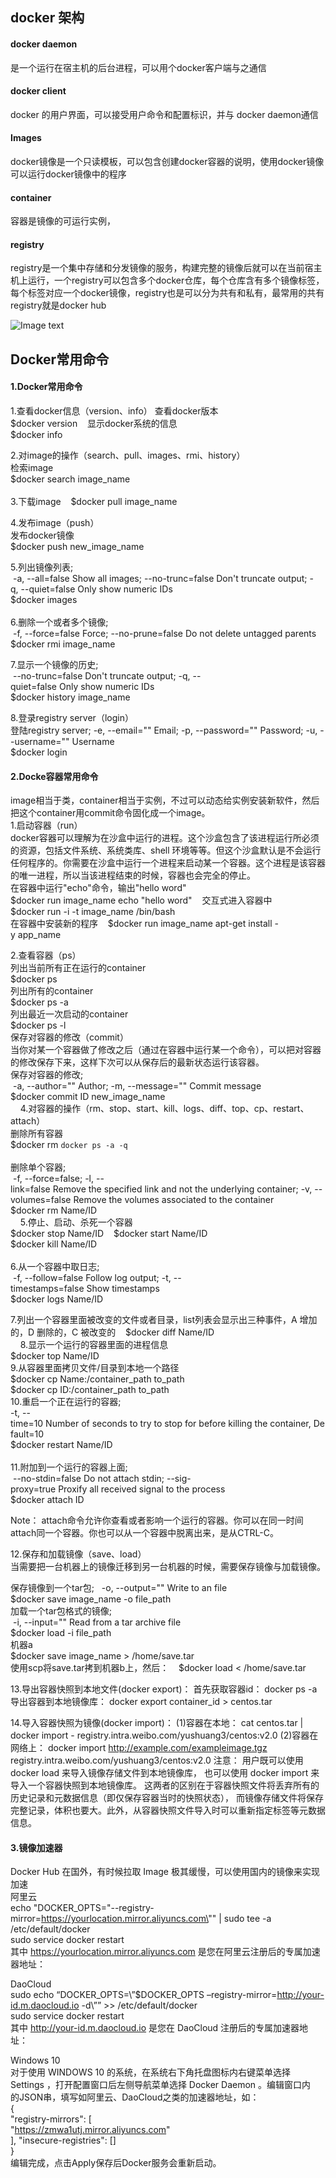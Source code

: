 ## docker 架构
#### docker daemon
是一个运行在宿主机的后台进程，可以用个docker客户端与之通信
#### docker client
docker 的用户界面，可以接受用户命令和配置标识，并与 docker daemon通信
#### Images
docker镜像是一个只读模板，可以包含创建docker容器的说明，使用docker镜像可以运行docker镜像中的程序
#### container
容器是镜像的可运行实例，
#### registry
registry是一个集中存储和分发镜像的服务，构建完整的镜像后就可以在当前宿主机上运行，一个registry可以包含多个docker仓库，每个仓库含有多个镜像标签，每个标签对应一个docker镜像，registry也是可以分为共有和私有，最常用的共有registry就是docker hub


![Image text](https://github.com/miozeng/Review/blob/master/docker/docker.png)

## Docker常用命令

#### 1.Docker常用命令
1.查看docker信息（version、info）
查看docker版本     
$docker version          
显示docker系统的信息          
$docker info      
   
2.对image的操作（search、pull、images、rmi、history）   
检索image      
$docker search image_name     
    
3.下载image      
$docker pull image_name      
    
4.发布image（push）    
发布docker镜像      
$docker push new_image_name     
    
5.列出镜像列表;   
 -a, --all=false Show all images; --no-trunc=false Don't truncate output; -q, --quiet=false Only show numeric IDs     
$docker images      
    
6.删除一个或者多个镜像;   
 -f, --force=false Force; --no-prune=false Do not delete untagged parents      
$docker rmi image_name     

7.显示一个镜像的历史;   
 --no-trunc=false Don't truncate output; -q, --quiet=false Only show numeric IDs    
$docker history image_name     

8.登录registry server（login）   
登陆registry server; -e, --email="" Email; -p, --password="" Password; -u, --username="" Username     
$docker login     
    



#### 2.Docke容器常用命令
image相当于类，container相当于实例，不过可以动态给实例安装新软件，然后把这个container用commit命令固化成一个image。            
1.启动容器（run）          
docker容器可以理解为在沙盒中运行的进程。这个沙盒包含了该进程运行所必须的资源，包括文件系统、系统类库、shell 环境等等。但这个沙盒默认是不会运行任何程序的。你需要在沙盒中运行一个进程来启动某一个容器。这个进程是该容器的唯一进程，所以当该进程结束的时候，容器也会完全的停止。    
在容器中运行"echo"命令，输出"hello word"     
$docker run image_name echo "hello word"      
交互式进入容器中       
$docker run -i -t image_name /bin/bash         
在容器中安装新的程序          
$docker run image_name apt-get install -y app_name          
   
2.查看容器（ps）   
列出当前所有正在运行的container     
$docker ps      
列出所有的container     
$docker ps -a     
列出最近一次启动的container     
$docker ps -l      
保存对容器的修改（commit）     
当你对某一个容器做了修改之后（通过在容器中运行某一个命令），可以把对容器的修改保存下来，这样下次可以从保存后的最新状态运行该容器。    
保存对容器的修改;     
 -a, --author="" Author; -m, --message="" Commit message      
$docker commit ID new_image_name       
     
4.对容器的操作（rm、stop、start、kill、logs、diff、top、cp、restart、attach）     
删除所有容器     
$docker rm `docker ps -a -q`      
     
删除单个容器;    
 -f, --force=false; -l, --link=false Remove the specified link and not the underlying container; -v, -- volumes=false Remove the volumes associated to the container      
$docker rm Name/ID       
      
5.停止、启动、杀死一个容器      
$docker stop Name/ID     
$docker start Name/ID     
$docker kill Name/ID     
    
6.从一个容器中取日志;   
 -f, --follow=false Follow log output; -t, --timestamps=false Show timestamps     
$docker logs Name/ID     
   
7.列出一个容器里面被改变的文件或者目录，list列表会显示出三种事件，A 增加的，D 删除的，C 被改变的     
$docker diff Name/ID     
     
8.显示一个运行的容器里面的进程信息     
$docker top Name/ID     
   
9.从容器里面拷贝文件/目录到本地一个路径     
$docker cp Name:/container_path to_path    
$docker cp ID:/container_path to_path      
   
10.重启一个正在运行的容器;   
-t, --time=10 Number of seconds to try to stop for before killing the container, Default=10    
$docker restart Name/ID     
    
11.附加到一个运行的容器上面;   
 --no-stdin=false Do not attach stdin; --sig-proxy=true Proxify all received signal to the process     
$docker attach ID     
  
Note： attach命令允许你查看或者影响一个运行的容器。你可以在同一时间attach同一个容器。你也可以从一个容器中脱离出来，是从CTRL-C。   
  
12.保存和加载镜像（save、load）   
当需要把一台机器上的镜像迁移到另一台机器的时候，需要保存镜像与加载镜像。  
  
保存镜像到一个tar包;   
-o, --output="" Write to an file      
$docker save image_name -o file_path     
加载一个tar包格式的镜像;   
 -i, --input="" Read from a tar archive file    
$docker load -i file_path      
机器a     
$docker save image_name > /home/save.tar     
使用scp将save.tar拷到机器b上，然后：     
$docker load < /home/save.tar    


13.导出容器快照到本地文件(docker export)：
首先获取容器id：
docker ps -a
导出容器到本地镜像库：
docker export container_id > centos.tar

14.导入容器快照为镜像(docker import)：
(1)容器在本地：
cat centos.tar | docker import - registry.intra.weibo.com/yushuang3/centos:v2.0
(2)容器在网络上：
docker import http://example.com/exampleimage.tgz registry.intra.weibo.com/yushuang3/centos:v2.0
注意：
用户既可以使用 docker load 来导入镜像存储文件到本地镜像库，
也可以使用 docker import 来导入一个容器快照到本地镜像库。
这两者的区别在于容器快照文件将丢弃所有的历史记录和元数据信息（即仅保存容器当时的快照状态），
而镜像存储文件将保存完整记录，体积也要大。此外，从容器快照文件导入时可以重新指定标签等元数据信息。

 

#### 3.镜像加速器   

Docker Hub 在国外，有时候拉取 Image 极其缓慢，可以使用国内的镜像来实现加速  
阿里云  
echo "DOCKER_OPTS=\"--registry-mirror=https://yourlocation.mirror.aliyuncs.com\"" | sudo tee -a /etc/default/docker  
sudo service docker restart   
其中 https://yourlocation.mirror.aliyuncs.com 是您在阿里云注册后的专属加速器地址：  


DaoCloud  
sudo echo “DOCKER_OPTS=\”\$DOCKER_OPTS –registry-mirror=http://your-id.m.daocloud.io -d\”” >> /etc/default/docker  
sudo service docker restart   
其中 http://your-id.m.daocloud.io 是您在 DaoCloud 注册后的专属加速器地址：   



Windows 10  
对于使用 WINDOWS 10 的系统，在系统右下角托盘图标内右键菜单选择  
Settings ，打开配置窗口后左侧导航菜单选择 Docker Daemon 。编辑窗口内  
的JSON串，填写如阿里云、DaoCloud之类的加速器地址，如：   
{  
"registry-mirrors": [  
"https://zmwa1utj.mirror.aliyuncs.com"  
],
"insecure-registries": []  
}  
编辑完成，点击Apply保存后Docker服务会重新启动。   
